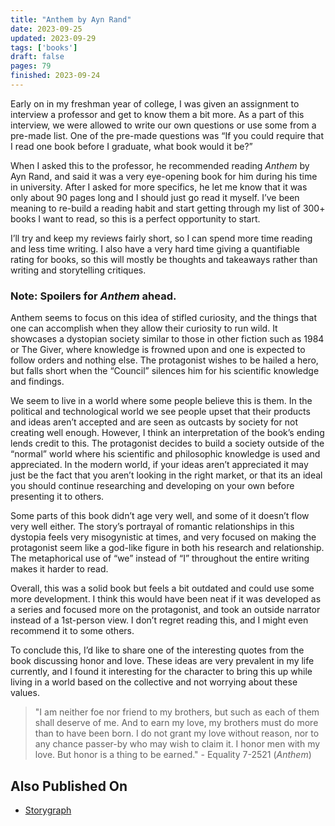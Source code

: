 ```yaml
---
title: "Anthem by Ayn Rand"
date: 2023-09-25
updated: 2023-09-29
tags: ['books']
draft: false
pages: 79
finished: 2023-09-24
---
```


Early on in my freshman year of college, I was given an assignment to interview a professor and get to know them a bit more. As a part of this interview, we were allowed to write our own questions or use some from a pre-made list. One of the pre-made questions was “If you could require that I read one book before I graduate, what book would it be?”

When I asked this to the professor, he recommended reading *Anthem* by Ayn Rand, and said it was a very eye-opening book for him during his time in university. After I asked for more specifics, he let me know that it was only about 90 pages long and I should just go read it myself. I’ve been meaning to re-build a reading habit and start getting through my list of 300+ books I want to read, so this is a perfect opportunity to start.

I’ll try and keep my reviews fairly short, so I can spend more time reading and less time writing. I also have a very hard time giving a quantifiable rating for books, so this will mostly be thoughts and takeaways rather than writing and storytelling critiques.

### Note: Spoilers for *Anthem* ahead.

Anthem seems to focus on this idea of stifled curiosity, and the things that one can accomplish when they allow their curiosity to run wild. It showcases a dystopian society similar to those in other fiction such as 1984 or The Giver, where knowledge is frowned upon and one is expected to follow orders and nothing else. The protagonist wishes to be hailed a hero, but falls short when the “Council” silences him for his scientific knowledge and findings.

We seem to live in a world where some people believe this is them. In the political and technological world we see people upset that their products and ideas aren’t accepted and are seen as outcasts by society for not creating well enough. However, I think an interpretation of the book’s ending lends credit to this. The protagonist decides to build a society outside of the “normal” world where his scientific and philosophic knowledge is used and appreciated. In the modern world, if your ideas aren’t appreciated it may just be the fact that you aren’t looking in the right market, or that its an ideal you should continue researching and developing on your own before presenting it to others.

Some parts of this book didn’t age very well, and some of it doesn’t flow very well either. The story’s portrayal of romantic relationships in this dystopia feels very misogynistic at times, and very focused on making the protagonist seem like a god-like figure in both his research and relationship. The metaphorical use of “we” instead of “I” throughout the entire writing makes it harder to read.

Overall, this was a solid book but feels a bit outdated and could use some more development. I think this would have been neat if it was developed as a series and focused more on the protagonist, and took an outside narrator instead of a 1st-person view. I don’t regret reading this, and I might even recommend it to some others.

To conclude this, I’d like to share one of the interesting quotes from the book discussing honor and love. These ideas are very prevalent in my life currently, and I found it interesting for the character to bring this up while living in a world based on the collective and not worrying about these values.

> "I am neither foe nor friend to my brothers, but such as each of them shall deserve of me. And to earn my love, my brothers must do more than to have been born. I do not grant my love without reason, nor to any chance passer-by who may wish to claim it. I honor men with my love. But honor is a thing to be earned."
\- Equality 7-2521 (*Anthem*)

## Also Published On
* [Storygraph](https://app.thestorygraph.com/reviews/47a4cc75-6e0e-4d93-bcfe-d86c6be3f46c)
